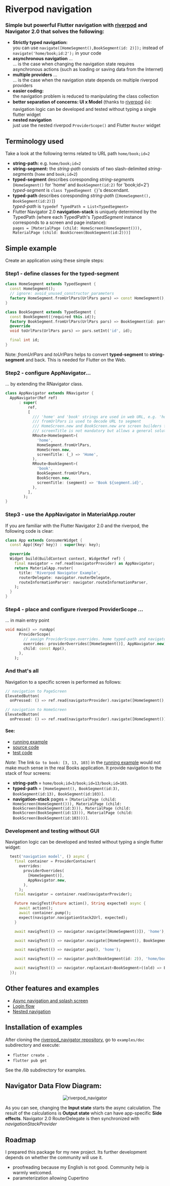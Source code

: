 # Riverpod navigation

### Simple but powerful Flutter navigation with [riverpod](https://riverpod.dev/) and Navigator 2.0 that solves the following:

- **Strictly typed navigation:** <br>
you can use ```navigate([HomeSegment(),BookSegment(id: 2)]);``` instead of ```navigate('home/book;id:2');``` in your code
- **asynchronous navigation** ...<br>
... is the case when changing the navigation state requires asynchronous actions (such as loading or saving data from the Internet)
- **multiple providers** ...<br>
... is the case when the navigation state depends on multiple riverpod providers
- **easier coding:** <br>
the navigation problem is reduced to manipulating the class collection
- **better separation of concerns: UI x Model** (thanks to [riverpod](https://riverpod.dev/) :+1:):<br>
navigation logic can be developed and tested without typing a single flutter widget
- **nested navigation**<br>
just use the nested riverpod ```ProviderScope()``` and Flutter ```Router``` widget

## Terminology used

Take a look at the following terms related to URL path ```home/book;id=2```

- **string-path:** e.g. ```home/book;id=2```
- **string-segment:** the *string-path* consists of two slash-delimited *string-segment*s (```home``` and ```book;id=2```)
- **typed-segment** describes coresponding *string-segment*s (```HomeSegment()``` for 'home' and ```BookSegment(id:2)``` for 'book;id=2')<br>
*typed-segment* is ```class TypedSegment {}```'s descendant.
- **typed-path** describes coresponding *string-path* (```[HomeSegment(), BookSegment(id:2)]```)<br>
*typed-path* is ```typedef TypedPath = List<TypedSegment>```
- Flutter Navigator 2.0 **navigation-stack** is uniquely determined by the TypedPath (where each TypedPath's *TypedSegment* instance corresponds to a screen and page instance):<br>
  ```pages = [MaterialPage (child: HomeScreen(HomeSegment())),  MaterialPage (child: BookScreen(BookSegment(id:2)))]```

## Simple example

Create an application using these simple steps:

### Step1 - define classes for the typed-segment 

```dart
class HomeSegment extends TypedSegment {
  const HomeSegment();
  // ignore: avoid_unused_constructor_parameters
  factory HomeSegment.fromUrlPars(UrlPars pars) => const HomeSegment();
}

class BookSegment extends TypedSegment {
  const BookSegment({required this.id});
  factory BookSegment.fromUrlPars(UrlPars pars) => BookSegment(id: pars.getInt('id'));
  @override
  void toUrlPars(UrlPars pars) => pars.setInt('id', id);

  final int id;
}
```

Note: *fromUrlPars* and *toUrlPars* helps to convert **typed-segment** to **string-segment** and back.
This is needed for Flutter on the Web.

### Step2 - configure AppNavigator...

... by extending the RNavigator class. 

```dart
class AppNavigator extends RNavigator {
  AppNavigator(Ref ref)
      : super(
          ref,
          [
            /// 'home' and 'book' strings are used in web URL, e.g. 'home/book;id=2'
            /// fromUrlPars is used to decode URL to segment
            /// HomeScreen.new and BookScreen.new are screen builders for a given segment
            /// screenTitle is not mandatory but allows a general solution e.g. for [AppBar.title]
            RRoute<HomeSegment>(
              'home',
              HomeSegment.fromUrlPars,
              HomeScreen.new,
              screenTitle: (_) => 'Home',
            ),
            RRoute<BookSegment>(
              'book',
              BookSegment.fromUrlPars,
              BookScreen.new,
              screenTitle: (segment) => 'Book ${segment.id}',
            ),
          ],
        );
}
```

### Step3 - use the AppNavigator in MaterialApp.router

If you are familiar with the Flutter Navigator 2.0 and the riverpod, the following code is clear:

```dart
class App extends ConsumerWidget {
  const App({Key? key}) : super(key: key);

  @override
  Widget build(BuildContext context, WidgetRef ref) {
    final navigator = ref.read(navigatorProvider) as AppNavigator;
    return MaterialApp.router(
      title: 'Riverpod Navigator Example',
      routerDelegate: navigator.routerDelegate,
      routeInformationParser: navigator.routeInformationParser,
    );
  }
}
```

### Step4 - place and configure riverpod ProviderScope ...

... in main entry point

```dart
void main() => runApp(
      ProviderScope(
        // aaaign ProviderScope.overrides. home typed-path and navigator constructor are required
        overrides: providerOverrides([HomeSegment()], AppNavigator.new),
        child: const App(),
      ),
    );
```

### And that's all

Navigation to a specific screen is performed as follows:

```dart
// navigation to PageScreen
ElevatedButton(
  onPressed: () => ref.read(navigatorProvider).navigate([HomeSegment(), PageSegment(title: 'Page')]),

// navigation to HomeScreen
ElevatedButton(
  onPressed: () => ref.read(navigatorProvider).navigate([HomeSegment()]),
```

#### See:

- [running example](https://pavelpz.github.io/doc_simple/)
- [source code](https://github.com/PavelPZ/riverpod_navigator/blob/main/examples/doc/lib/simple.dart)
- [test code](https://github.com/PavelPZ/riverpod_navigator/blob/main/examples/doc/test/simple_test.dart)

*Note*: The link ```Go to book: [3, 13, 103]``` in the [running example](https://pavelpz.github.io/doc_simple/) would not make much sense in the real Books application.
It provide navigation to the stack of four screens:

- **string-path** = ```home/book;id=3/book;id=13/book;id=103```. 
- **typed-path** = ```[HomeSegment(), BookSegment(id:3), BookSegment(id:13), BookSegment(id:103)]```. 
- **navigation-stack** pages = ```[MaterialPage (child: HomeScreen(HomeSegment())), MaterialPage (child: BookScreen(BookSegment(id:3))), MaterialPage (child: BookScreen(BookSegment(id:13))), MaterialPage (child: BookScreen(BookSegment(id:103)))]```. 

### Development and testing without GUI

Navigation logic can be developed and tested without typing a single flutter widget:

```dart 
  test('navigation model', () async {
    final container = ProviderContainer(
      overrides: 
        providerOverrides(
          [HomeSegment()], 
          AppNavigator.new,
        ),
      );
    final navigator = container.read(navigatorProvider);

    Future navigTest(Future action(), String expected) async {
      await action();
      await container.pump();
      expect(navigator.navigationStack2Url, expected);
    }

    await navigTest(() => navigator.navigate([HomeSegment()]), 'home');

    await navigTest(() => navigator.navigate([HomeSegment(), BookSegment(id: 1)]), 'home/book;id=1');

    await navigTest(() => navigator.pop(), 'home');

    await navigTest(() => navigator.push(BookSegment(id: 2)), 'home/book;id=2');

    await navigTest(() => navigator.replaceLast<BookSegment>((old) => BookSegment(id: old.id + 1)), 'home/book;id=3');
  });
```

## Other features and examples 

- [Async navigation and splash screen](https://github.com/PavelPZ/riverpod_navigator/blob/main/features/async.md)
- [Login flow](https://github.com/PavelPZ/riverpod_navigator/blob/main/features/login_flow.md)
- [Nested navigation](https://github.com/PavelPZ/riverpod_navigator/blob/main/features/nested_navigation.md)

## Installation of examples

After cloning the [riverpod_navigator repository](https://github.com/PavelPZ/riverpod_navigator), go to ```examples/doc``` subdirectory and execute:

- ```flutter create .```
- ```flutter pub get```

See the */lib* subdirectory for examples.

## Navigator Data Flow Diagram:

<p align="center">
<img src="https://raw.githubusercontent.com/PavelPZ/riverpod_navigator/master/README.png" alt="riverpod_navigator" />
</p>

As you can see, changing the **Input state** starts the async calculation.
The result of the calculations is **Output state** which can have app-specific **Side effects**.
Navigator 2.0 RouterDelegate is then synchronized with *navigationStackProvider*

## Roadmap

I prepared this package for my new project. Its further development depends on whether the community will use it.

- proofreading because my English is not good. Community help is warmly welcomed.
- parameterization allowing Cupertino
